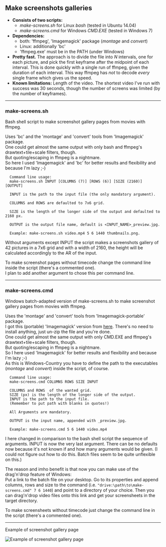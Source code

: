 ## Make screenshots galleries
- __Consists of two scripts:__  
  - *make-screens.sh* for Linux *bash* (tested in Ubuntu 14.04)
  - *make-screens.cmd* for Windows *CMD.EXE* (tested in Windows 7)  
- __Dependencies:__  
  - both: 'ffmpeg', 'Imagemagick' package (*montage* and *convert*) 
  - Linux: additionally 'bc'  
  - 'ffmpeg.exe' must be in the PATH (under Windows)
- __Pretty fast.__ The approach is to divide the file into *N* intervals, one for each picture, and pick the first keyframe after the midpoint of each interval. This is done quickly with a single run of ffmpeg, given the duration of each interval. This way ffmpeg has *not* to decode *every* single frame which gives us the speed.  
- __Known limitations:__ Length of the video. The shortest video I've run with success was 30 seconds, though the number of screens was limited (by the number of keyframes).  

---  

### make-screens.sh
Bash shell script to make screenshot gallery pages from movies with ffmpeg.  

Uses 'bc' and the 'montage' and 'convert' tools from 'Imagemagick' package.  
One could get almost the same output with only bash and ffmpeg's drawtext+tile+scale filters, though.  
But quoting/escaping in ffmpeg is a nightmare.  
So here I used 'Imagemagick' and 'bc' for better results and flexibility and because I'm lazy ;-)
~~~
  Command line usage: 
  make-screens.sh INPUT [COLUMNS (7)] [ROWS (6)] [SIZE (2160)] [OUTPUT]

  INPUT is the path to the input file (the only mandatory argument).

  COLUMNS and ROWS are defaulted to 7x6 grid.

  SIZE is the length of the longer side of the output and defaulted to 2160 px.

  OUTPUT is the output file name, default is <INPUT_NAME>_preview.jpg.

  Example: make-screens.sh video.mp4 5 6 1440 thumbnails.png.
~~~
Without arguments except INPUT the script makes a screenshots gallery of 42 pictures in a 7x6 grid and with a width of 2160, the height will be calculated accordingly to the AR of the input.

To make screenshot pages without timecode change the command line inside the script (there's a commented one).  
I plan to add another argument to chose this per command line.

---  

### make-screens.cmd
Windows batch-adapted version of make-screens.sh to make screenshot gallery pages from movies with ffmpeg.

Uses the 'montage' and 'convert' tools from 'Imagemagick-portable' package.  
I got this (portable) 'Imagemagick' version from [here](https://sourceforge.net/projects/imagemagick/). There's no need to install anything, just un-zip the file and you're done.  
One could get almost the same output with only CMD.EXE and ffmpeg's drawtext+tile+scale filters, though.  
But quoting/escaping in ffmpeg is a nightmare.  
So I here used 'Imagemagick' for better results and flexibility and because I'm lazy ;-)  
As this is Windows-Country you have to define the path to the executables (*montage* and *convert*) inside the script, of course.
~~~
  Command line usage:
  make-screens.cmd COLUMNS ROWS SIZE INPUT

  COLUMNS and ROWS  of the wanted grid.  
  SIZE (px) is the length of the longer side of the output.  
  INPUT is the path to the input file.  
  (Remember to put path with blanks in quotes!)  

  All Arguments are mandatory.

  OUTPUT is the input name, appended with _preview.jpg.

  Example: make-screens.cmd 5 6 1440 video.mp4
~~~
I here changed  in comparison to the bash shell script the sequence of arguments. INPUT is now the very last argument. There can be no defaults now because it's not known if and how many arguments would be given. (I could not figure out how to do this. Batch files seem to be quite unflexible on this.)  

The reason and imho benefit is that now you can make use of the drag'n'drop feature of Windows:  
Put a link to the batch file on your desktop. Go to its properties and append columns, rows and size to the command (i.e. `"drive:\path\to\make-screens.cmd" 7 6 1440`) and point to a directory of your choice. Then you can drag'n'drop video files onto this link and get your screensheets in the target directory.  

To make screensheets without timecode just change the command line in the script (there's a commented one).

---
Example of screenshot gallery page

![Example of screenshot gallery page](-stub-)
